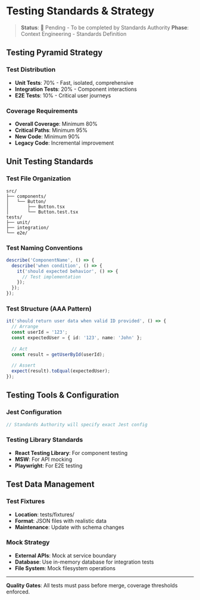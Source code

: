 # Testing Standards & Strategy

> **Status**: 🔄 Pending - To be completed by Standards Authority
> **Phase**: Context Engineering - Standards Definition

## Testing Pyramid Strategy

### Test Distribution
- **Unit Tests**: 70% - Fast, isolated, comprehensive
- **Integration Tests**: 20% - Component interactions
- **E2E Tests**: 10% - Critical user journeys

### Coverage Requirements
- **Overall Coverage**: Minimum 80%
- **Critical Paths**: Minimum 95%
- **New Code**: Minimum 90%
- **Legacy Code**: Incremental improvement

## Unit Testing Standards

### Test File Organization
```
src/
├── components/
│   └── Button/
│       ├── Button.tsx
│       └── Button.test.tsx
tests/
├── unit/
├── integration/
└── e2e/
```

### Test Naming Conventions
```typescript
describe('ComponentName', () => {
  describe('when condition', () => {
    it('should expected behavior', () => {
      // Test implementation
    });
  });
});
```

### Test Structure (AAA Pattern)
```typescript
it('should return user data when valid ID provided', () => {
  // Arrange
  const userId = '123';
  const expectedUser = { id: '123', name: 'John' };
  
  // Act
  const result = getUserById(userId);
  
  // Assert
  expect(result).toEqual(expectedUser);
});
```

## Testing Tools & Configuration

### Jest Configuration
```javascript
// Standards Authority will specify exact Jest config
```

### Testing Library Standards
- **React Testing Library**: For component testing
- **MSW**: For API mocking
- **Playwright**: For E2E testing

## Test Data Management

### Test Fixtures
- **Location**: tests/fixtures/
- **Format**: JSON files with realistic data
- **Maintenance**: Update with schema changes

### Mock Strategy
- **External APIs**: Mock at service boundary
- **Database**: Use in-memory database for integration tests
- **File System**: Mock filesystem operations

---
**Quality Gates**: All tests must pass before merge, coverage thresholds enforced.
